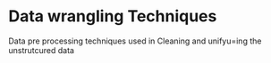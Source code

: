 # Data wrangling Techniques
Data pre processing techniques used in Cleaning and unifyu=ing the unstrutcured data

